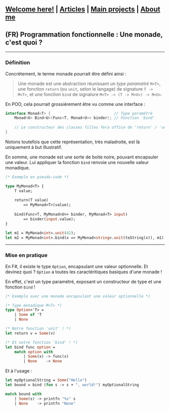 ## [Welcome here!](https://vpenando.github.io) | [Articles](https://vpenando.github.io/articles.html) | [Main projects](https://vpenando.github.io/projects.html) | [About me](https://vpenando.github.io/about.html)

## (FR) Programmation fonctionnelle : Une monade, c'est quoi ?

---

### Définition

Concrètement, le terme monade pourrait être défini ainsi :
> Une monade est une abstraction réunissant un *type paramétré* `M<T>`,
> une fonction `return` (ou `unit`, selon le langage) de signature `T -> M<T>`,
> et une fonction `bind` de signature `M<T> -> (T -> M<U>) -> M<U>`.

En POO, cela pourrait grossièrement être vu comme une interface :
```cs
interface Monad<T> {                            // Type paramétré
    Monad<U> Bind<U>(Func<T, Monad<U>> binder); // Fonction 'bind'
    
    // Le constructeur des classes filles fera office de 'return' / 'unit'
}
```
Notons toutefois que cette représentation, très maladroite, est là uniquement à but illustratif.

En somme, une monade est une sorte de boite noire, pouvant encapsuler une valeur.
Lui appliquer la fonction `bind` renvoie une nouvelle valeur monadique.

```ocaml
(* Exemple en pseudo-code *)

type MyMonad<T> {
    T value;
    
    return(T value)
        => MyMonad<T>(value);
    
    bind(Func<T, MyMonad<U>> binder, MyMonad<T> input)
        => binder(input.value);
}

let m1 = MyMonad<int>.unit(42);                                         (* m1.value == 42   *)
let m2 = MyMonad<int>.bind(x => MyMonad<string>.unit(toString(x)), m1); (* m2.value == "42" *)
```
---

### Mise en pratique

En F#, il existe le type `Option`, encapsulant une valeur optionnelle.
Et devinez quoi ? `Option` a toutes les caractéritiques basiques d'une monade !

En effet, c'est un type paramétré, exposant un constructeur de type et une fonction `bind` !

```ocaml
(* Exemple avec une monade encapsulant une valeur optionnelle *)

(* Type monadique M<T> *)
type Option<'T> =
    | Some of 'T
    | None

(* Notre fonction 'unit' ! *)
let return v = Some(v)

(* Et notre fonction 'bind' ! *)
let bind func option =
    match option with
        | Some(x) -> func(x)
        | None    -> None
```
Et à l'usage :
```ocaml
let myOptionalString = Some("Hello")
let bound = bind (fun s -> s + ", world!") myOptionalString

match bound with
    | Some(s) -> printfn "%s" s
    | None    -> printfn "None"
```
